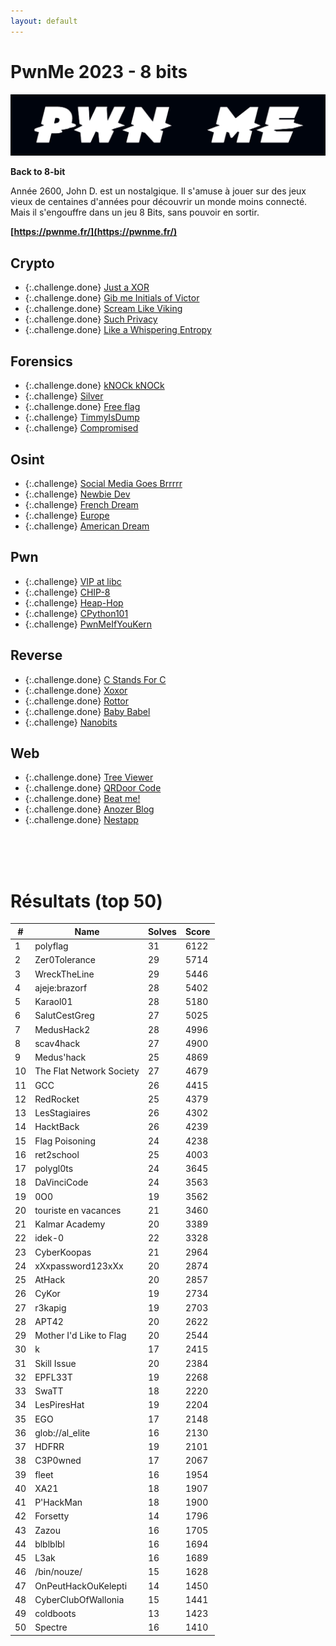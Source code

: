 ```yaml
---
layout: default
---
```


# PwnMe 2023 - 8 bits

![Affiche](images/affiche.png)

**Back to 8-bit**

Année 2600, John D. est un nostalgique. Il s'amuse à jouer sur des jeux vieux de centaines d'années pour découvrir un monde moins connecté. Mais il s'engouffre dans un jeu 8 Bits, sans pouvoir en sortir.

**[https://pwnme.fr/](https://pwnme.fr/)**



## Crypto
- {:.challenge.done} [Just a XOR](./Crypto/Just%20a%20XOR/)
- {:.challenge.done} [Gib me Initials of Victor](./Crypto/Gib%20me%20Initials%20of%20Victor/)
- {:.challenge.done} [Scream Like Viking](./Crypto/Scream%20Like%20Viking/)
- {:.challenge.done} [Such Privacy](./Crypto/Such%20Privacy/)
- {:.challenge.done} [Like a Whispering Entropy](./Crypto/Like%20a%20Whispering%20Entropy/)

## Forensics
- {:.challenge.done} [kNOCk kNOCk](./Forensic/kNOCk%20kNOCk/)
- {:.challenge} [Silver]()
- {:.challenge.done} [Free flag](./Forensic/Free%20flag/)
- {:.challenge} [TimmyIsDump]()
- {:.challenge} [Compromised]()

## Osint
- {:.challenge} [Social Media Goes Brrrrr]()
- {:.challenge} [Newbie Dev]()
- {:.challenge} [French Dream]()
- {:.challenge} [Europe]()
- {:.challenge} [American Dream]()

## Pwn
- {:.challenge} [VIP at libc]()
- {:.challenge} [CHIP-8]()
- {:.challenge} [Heap-Hop]()
- {:.challenge} [CPython101]()
- {:.challenge} [PwnMeIfYouKern]()

## Reverse
- {:.challenge.done} [C Stands For C](./Reverse/C%20Stands%20For%20C/)
- {:.challenge.done} [Xoxor](./Reverse/Xoxor/)
- {:.challenge.done} [Rottor](./Reverse/Rottor/)
- {:.challenge.done} [Baby Babel](./Reverse/Baby%20Babel/)
- {:.challenge} [Nanobits]()

## Web
- {:.challenge.done} [Tree Viewer](./Web/Tree%20Viewer/)
- {:.challenge.done} [QRDoor Code](./Web/QRDoor%20Code/)
- {:.challenge.done} [Beat me!](./Web/Beat%20me!/)
- {:.challenge.done} [Anozer Blog](./Web/Anozer%20Blog/)
- {:.challenge.done} [Nestapp](./Web/Nestapp/)

<br>
<br>
<br>

# Résultats (top 50)

|  # |  Name  |  Solves  | Score |
|-----|--------|----------|-------|
|  1 | polyflag |  31  |  6122  |
|  2 | Zer0Tolerance |  29  |  5714  |
|  3 | WreckTheLine |  29  |  5446  |
|  4 | ajeje:brazorf |  28  |  5402  |
|  5 | Karaol01 |  28  |  5180  |
|  6 | SalutCestGreg |  27  |  5025  |
|  7 | MedusHack2 |  28  |  4996  |
|  8 | scav4hack |  27  |  4900  |
|  9 | Medus'hack |  25  |  4869  |
| 10 | The Flat Network Society |  27  |  4679  |
| 11 | GCC |  26  |  4415  |
| 12 | RedRocket |  25  |  4379  |
| 13 | LesStagiaires |  26  |  4302  |
| 14 | HacktBack |  26  |  4239  |
| 15 | Flag Poisoning |  24  |  4238  |
| 16 | ret2school |  25  |  4003  |
| 17 | polygl0ts |  24  |  3645  |
| 18 | DaVinciCode |  24  |  3563  |
| 19 | 0O0 |  19  |  3562  |
| 20 | touriste en vacances |  21  |  3460  |
| 21 | Kalmar Academy |  20  |  3389  |
| 22 | idek-0 |  22  |  3328  |
| 23 | CyberKoopas |  21  |  2964  |
| 24 | xXxpassword123xXx |  20  |  2874  |
| 25 | AtHack |  20  |  2857  |
| 26 | CyKor |  19  |  2734  |
| 27 | r3kapig |  19  |  2703  |
| 28 | APT42 |  20  |  2622  |
| 29 | Mother I'd Like to Flag |  20  |  2544  |
| 30 | k |  17  |  2415  |
| 31 | Skill Issue |  20  |  2384  |
| 32 | EPFL33T |  19  |  2268  |
| 33 | SwaTT |  18  |  2220  |
| 34 | LesPiresHat |  19  |  2204  |
| 35 | EGO |  17  |  2148  |
| 36 | glob://al_elite |  16  |  2130  |
| 37 | HDFRR |  19  |  2101  |
| 38 | C3P0wned |  17  |  2067  |
| 39 | fleet |  16  |  1954  |
| 40 | XA21 |  18  |  1907  |
| 41 | P'HackMan |  18  |  1900  |
| 42 | Forsetty |  14  |  1796  |
| 43 | Zazou |  16  |  1705  |
| 44 | blblblbl |  16  |  1694  |
| 45 | L3ak |  16  |  1689  |
| 46 | /bin/nouze/ |  15  |  1628  |
| 47 | OnPeutHackOuKelepti |  14  |  1450  |
| 48 | CyberClubOfWallonia |  15  |  1441  |
| 49 | coldboots |  13  |  1423  |
| 50 | Spectre |  16  |  1410  |

